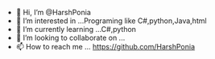 - 👋 Hi, I’m @HarshPonia
- 👀 I’m interested in ...Programing like C#,python,Java,html
- 🌱 I’m currently learning ...C#,python
- 💞️ I’m looking to collaborate on ...
- 📫 How to reach me ... https://github.com/HarshPonia

<!---
HarshPonia/HarshPonia is a ✨ special ✨ repository because its `README.md` (this file) appears on your GitHub profile.
You can click the Preview link to take a look at your changes.
--->
